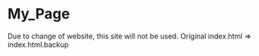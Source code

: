# My_Page

Due to change of website, this site will not be used.
Original index.html => index.html.backup